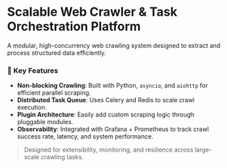 # Scalable Web Crawler & Task Orchestration Platform

A modular, high-concurrency web crawling system designed to extract and process structured data efficiently.

### 🔧 Key Features
- **Non-blocking Crawling**: Built with Python, `asyncio`, and `aiohttp` for efficient parallel scraping.
- **Distributed Task Queue**: Uses Celery and Redis to scale crawl execution.
- **Plugin Architecture**: Easily add custom scraping logic through pluggable modules.
- **Observability**: Integrated with Grafana + Prometheus to track crawl success rate, latency, and system performance.

> Designed for extensibility, monitoring, and resilience across large-scale crawling tasks.

